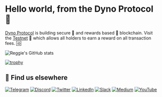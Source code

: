 # Hello world, from the Dyno Protocol 👋

[Dyno Protocol](https://dynoprotocol.com) is building secure 🔐 and rewards based 🤫 blockchain. Visit the [Testnet](https://testnet.dynoscan.io/) 💫 which allows all holders to earn a reward on all transaction fees. 🆔


![Reggie's GitHub stats](https://github-readme-stats.vercel.app/api?username=blockchainreg&show_icons=true&theme=radical)

[![trophy](https://github-profile-trophy.vercel.app/?username=blockchainreg&theme=onedark)](https://github.com/blockchainreg/github-profile-trophy)

## 🙋 Find us elsewhere

[![Telegram](https://img.shields.io/badge/Telegram-2CA5E0?style=for-the-badge&logo=telegram&logoColor=white)](https://t.me/dynoprotocol) [![Discord](https://img.shields.io/badge/Discord-7289DA?style=for-the-badge&logo=discord&logoColor=white)](https://discord.gg/auSS2CYrPX) [![Twitter](https://img.shields.io/badge/Twitter-1DA1F2?style=for-the-badge&logo=twitter&logoColor=white)](https://twitter.com/DynoProtocol) [![LinkedIn](https://img.shields.io/badge/LinkedIn-0077B5?style=for-the-badge&logo=linkedin&logoColor=white)](https://www.linkedin.com/company/dyno-protocol-inc) [![Slack](https://img.shields.io/badge/Slack-4A154B?style=for-the-badge&logo=slack&logoColor=white)](https://dynoprotocol.medium.com/) [![Medium](https://img.shields.io/badge/Medium-12100E?style=for-the-badge&logo=medium&logoColor=white)](https://www.reddit.com/r/dynoprotocol/) [![YouTube](https://img.shields.io/badge/YouTube-FF0000?style=for-the-badge&logo=youtube&logoColor=white)](https://www.facebook.com/dynoprotocol/)
